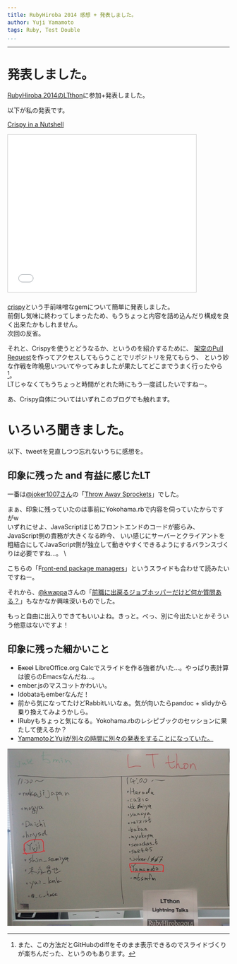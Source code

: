 ```yaml
---
title: RubyHiroba 2014 感想 + 発表しました。
author: Yuji Yamamoto
tags: Ruby, Test Double
...
```

---

# 発表しました。

[RubyHiroba 2014のLTthon](http://rubyhiroba.org/2014/ltthon.html)に参加+発表しました。

以下が私の発表です。

[Crispy in a Nutshell](http://the.igreque.info/slides/2014-09-21-crispy-in-a-nutshell.html)

<iframe src="//www.slideshare.net/slideshow/embed_code/39335678" width="427" height="356" frameborder="0" marginwidth="0" marginheight="0" scrolling="no" style="border:1px solid #CCC; border-width:1px; margin-bottom:5px; max-width: 100%;" allowfullscreen> </iframe>

[crispy](http://rubygems.org/gems/crispy)という手前味噌なgemについて簡単に発表しました。  \
前倒し気味に終わってしまったため、もうちょっと内容を詰め込んだり構成を良く出来たかもしれません。  \
次回の反省。

それと、Crispyを使うとどうなるか、というのを紹介するために、
[架空のPull Request](https://github.com/igrep/crispy/pull/12)を作ってアクセスしてもらうことでリポジトリを見てもらう、
という妙な作戦を昨晩思いついてやってみましたが果たしてどこまでうまく行ったやら [^pr-diff]。 \
LTじゃなくてもうちょっと時間がとれた時にもう一度試したいですねー。

[^pr-diff]: また、この方法だとGitHubのdiffをそのまま表示できるのでスライドづくりが楽ちんだった、というのもあります。

あ、Crispy自体についてはいずれこのブログでも触れます。

# いろいろ聞きました。

以下、tweetを見直しつつ忘れないうちに感想を。

## 印象に残った and 有益に感じたLT

一番は[\@joker1007さん](https://twitter.com/joker1007)の「[Throw Away Sprockets](https://speakerdeck.com/joker1007/throw-away-sprockets)」でした。

<script async class="speakerdeck-embed" data-id="74c36c90238701328db212917f3c7eff" data-ratio="1.29456384323641" src="//speakerdeck.com/assets/embed.js"></script>

まぁ、印象に残っていたのは事前にYokohama.rbで内容を伺っていたからですがw \
いずれにせよ、JavaScriptはじめフロントエンドのコードが膨らみ、JavaScript側の責務が大きくなる昨今、
いい感じにサーバーとクライアントを粗結合にしてJavaScript側が独立して動きやすくできるようにするバランスづくりは必要ですね...。 \

こちらの「F[ront-end package managers](http://www.slideshare.net/frontainer/front-end-package-managers)」というスライドも合わせて読みたいですねー。

それから、[\@kwappa](https://twitter.com/kwappa)さんの「[前職に出戻るジョブホッパーだけど何か質問ある？](://speakerdeck.com/kwappa/do-you-have-any-questions-to-jobhopper)」もなかなか興味深いものでした。

<script async class="speakerdeck-embed" data-id="3a8c93f02391013292341ac2af761010" data-ratio="1.33333333333333" src="//speakerdeck.com/assets/embed.js"></script>

もっと自由に出入りできてもいいよね。きっと。べっ、別に今出たいとかそういう他意はないですよ！

## 印象に残った細かいこと

- ~~Excel~~ LibreOffice.org Calcでスライドを作る強者がいた...。やっぱり表計算は彼らのEmacsなんだね...。
- ember.jsのマスコットかわいい。
- Idobataもemberなんだ！
- 前から気になってたけどRabbitいいなぁ。気が向いたらpandoc + slidyから乗り換えてみようかしら。
- IRubyもちょっと気になる。Yokohama.rbのレシピブックのセッションに果たして使えるか？
- [YamamotoとYujiが別々の時間に別々の発表をすることになっていた。](https://twitter.com/igrep/status/513503381214597120)

![](/imgs/2014-09-21-Yuji-Yamamoto-RubyHiroba.jpg)
